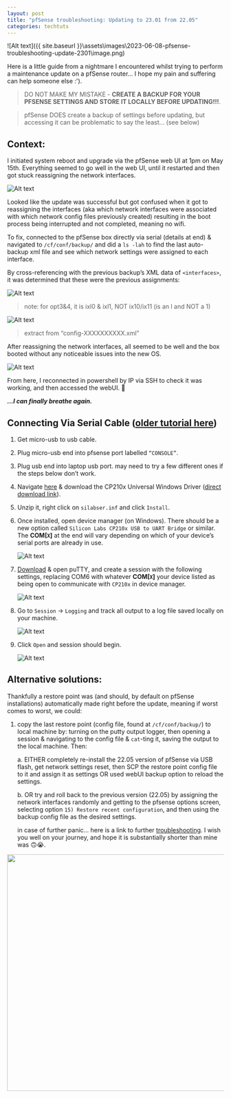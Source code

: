 ```yaml
---
layout: post
title: "pfSense troubleshooting: Updating to 23.01 from 22.05"
categories: techtuts
---
```


![Alt text]({{ site.baseurl }}\assets\images\2023-06-08-pfsense-troubleshooting-update-2301\image.png)

Here is a little guide from a nightmare I encountered whilst trying to perform a maintenance update on a pfSense router... I hope my pain and suffering can help someone else :').

> DO NOT MAKE MY MISTAKE - **CREATE A BACKUP FOR YOUR PFSENSE SETTINGS AND STORE IT LOCALLY BEFORE UPDATING!!!**.

> pfSense DOES create a backup of settings before updating, but accessing it can be problematic to say the least... (see below)

## Context:

I initiated system reboot and upgrade via the pfSense web UI at 1pm on May 15th. Everything seemed to go well in the web UI, until it restarted and then got stuck reassigning the network interfaces.

![Alt text](\assets\images\2023-06-08-pfsense-troubleshooting-update-2301\54985275-a984-494f-923a-e9a771db2005.png)

Looked like the update was successful but got confused when it got to reassigning the interfaces (aka which network interfaces were associated with which network config files previously created) resulting in the boot process being interrupted and not completed, meaning no wifi.

To fix, connected to the pfSense box directly via serial (details at end) & navigated to `/cf/conf/backup/` and did a `ls -lah` to find the last auto-backup xml file and see which network settings were assigned to each interface.

By cross-referencing with the previous backup’s XML data of `<interfaces>`, it was determined that these were the previous assignments:

![Alt text](\assets\images\2023-06-08-pfsense-troubleshooting-update-2301\21412848-0228-41eb-b793-7045eea4ee70.png)

> note: for opt3&4, it is ixl0 & ixl1, NOT ix10/ix11 (is an l and NOT a 1)

![Alt text](\assets\images\2023-06-08-pfsense-troubleshooting-update-2301\4e5fde35-f32e-4abd-912b-a8c8234755e7.png)

> extract from “config-XXXXXXXXXX.xml”

After reassigning the network interfaces, all seemed to be well and the box booted without any noticeable issues into the new OS.

![Alt text](\assets\images\2023-06-08-pfsense-troubleshooting-update-2301\16014c4f-ddbf-480a-8731-980e55020531.png)

From here, I reconnected in powershell by IP via SSH to check it was working, and then accessed the webUI. 🥳

***…I can finally breathe again.***

## Connecting Via Serial Cable ([older tutorial here](https://www.youtube.com/watch?v=M0yyyZojg3M))

1. Get micro-usb to usb cable.

2. Plug micro-usb end into pfsense port labelled `“CONSOLE”`.

3. Plug usb end into laptop usb port. may need to try a few different ones if the steps below don’t work.

4. Navigate [here](https://www.silabs.com/developers/usb-to-uart-bridge-vcp-drivers?tab=downloads) & download the CP210x Universal Windows Driver ([direct download link](https://www.silabs.com/developers/usb-to-uart-bridge-vcp-drivers?tab=downloads)).

5. Unzip it, right click on `silabser.inf` and click `Install`.

6. Once installed, open device manager (on Windows). There should be a new option called `Silicon Labs CP210x USB to UART Bridge` or similar. The **COM[`X`]** at the end will vary depending on which of your device’s serial ports are already in use.

    ![Alt text](\assets\images\2023-06-08-pfsense-troubleshooting-update-2301\dc5ecce7-bbd4-41a1-ba7c-d7a766ddb608.png)

7. [Download](https://www.chiark.greenend.org.uk/~sgtatham/putty/latest.html) & open puTTY, and create a session with the following settings, replacing COM6 with whatever **COM[`X`]** your device listed as being open to communicate with `CP210x` in device manager.

    ![Alt text](\assets\images\2023-06-08-pfsense-troubleshooting-update-2301\d47049f6-8c1b-45f7-b74e-5aaa7a3c0bcb.png)

8. Go to `Session` → `Logging` and track all output to a log file saved locally on your machine.

    ![Alt text](\assets\images\2023-06-08-pfsense-troubleshooting-update-2301\c526fa04-bf4d-4af5-bf35-3814c46ea260.png)

9. Click `Open` and session should begin.

    ![Alt text](\assets\images\2023-06-08-pfsense-troubleshooting-update-2301\43a6dee8-d8a4-42fa-be42-2ffdf14fdac3.png)

## Alternative solutions:

Thankfully a restore point was (and should, by default on pfSense installations) automatically made right before the update, meaning if worst comes to worst, we could:

1. copy the last restore point (config file, found at `/cf/conf/backup/`) to local machine by: turning on the putty output logger, then opening a session & navigating to the config file & `cat`-ting it, saving the output to the local machine. Then:

    a. EITHER completely re-install the 22.05 version of pfSense via USB flash, get network settings reset, then SCP the restore point config file to it and assign it as settings OR used webUI backup option to reload the settings.

    b. OR try and roll back to the previous version (22.05) by assigning the network interfaces randomly and getting to the pfsense options screen, selecting option `15) Restore recent configuration`, and then using the backup config file as the desired settings.

    in case of further panic... here is a link to further [troubleshooting](https://agix.com.au/restore-pfsense-from-backup-using-the-cli-command-line/). I wish you well on your journey, and hope it is substantially shorter than mine was 🙃😭.

<div class="centre-h2"> <img src="\assets\images\2023-06-08-pfsense-troubleshooting-update-2301\face-keyboard.gif" width="550" height="auto"> </div>

